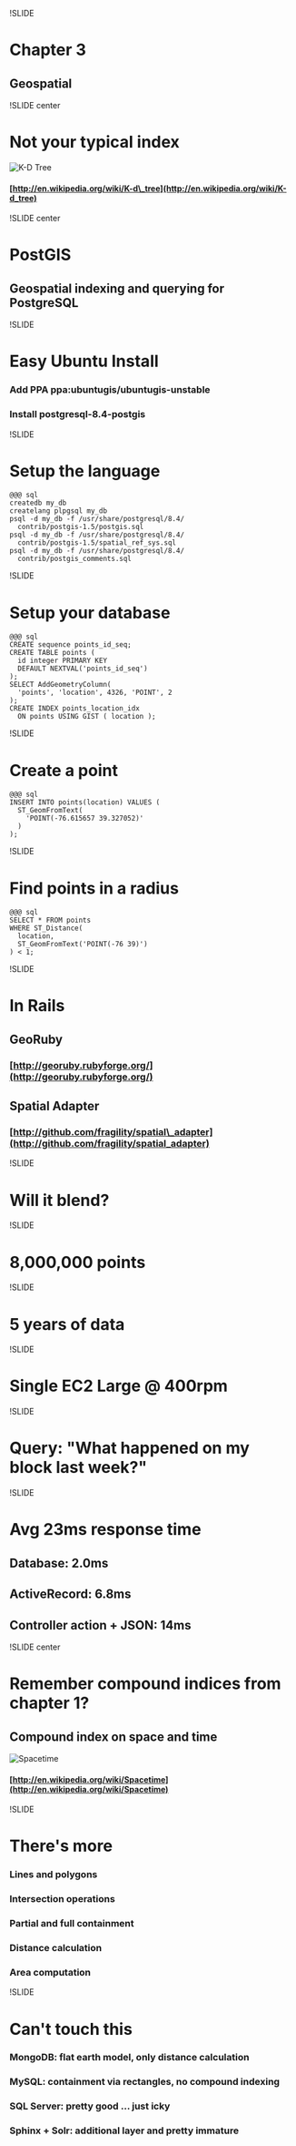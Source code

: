 !SLIDE
# Chapter 3
## Geospatial

!SLIDE center
# Not your typical index
![K-D Tree](kdtree.png)
#### [http://en.wikipedia.org/wiki/K-d\_tree](http://en.wikipedia.org/wiki/K-d_tree)

!SLIDE center
# PostGIS
## Geospatial indexing and querying for PostgreSQL

!SLIDE
# Easy Ubuntu Install
### Add PPA ppa:ubuntugis/ubuntugis-unstable
### Install postgresql-8.4-postgis

!SLIDE
# Setup the language
    @@@ sql
    createdb my_db
    createlang plpgsql my_db
    psql -d my_db -f /usr/share/postgresql/8.4/
      contrib/postgis-1.5/postgis.sql
    psql -d my_db -f /usr/share/postgresql/8.4/
      contrib/postgis-1.5/spatial_ref_sys.sql
    psql -d my_db -f /usr/share/postgresql/8.4/
      contrib/postgis_comments.sql

!SLIDE
# Setup your database
    @@@ sql
    CREATE sequence points_id_seq;
    CREATE TABLE points (
      id integer PRIMARY KEY
      DEFAULT NEXTVAL('points_id_seq')
    );
    SELECT AddGeometryColumn(
      'points', 'location', 4326, 'POINT', 2
    );
    CREATE INDEX points_location_idx 
      ON points USING GIST ( location );
 
!SLIDE
# Create a point
    @@@ sql
    INSERT INTO points(location) VALUES (
      ST_GeomFromText(
        'POINT(-76.615657 39.327052)'
      )
    );
 
!SLIDE
# Find points in a radius
    @@@ sql
    SELECT * FROM points
    WHERE ST_Distance(
      location,
      ST_GeomFromText('POINT(-76 39)')
    ) < 1;

!SLIDE
# In Rails
## GeoRuby
### [http://georuby.rubyforge.org/](http://georuby.rubyforge.org/)
## Spatial Adapter
### [http://github.com/fragility/spatial\_adapter](http://github.com/fragility/spatial_adapter)

!SLIDE
# Will it blend?

!SLIDE
# 8,000,000 points

!SLIDE
# 5 years of data

!SLIDE
# Single EC2 Large @ 400rpm

!SLIDE
# Query: "What happened on my block last week?"

!SLIDE
# Avg 23ms response time
## Database: 2.0ms
## ActiveRecord: 6.8ms
## Controller action + JSON: 14ms

!SLIDE center
# Remember compound indices from chapter 1?
## Compound index on space and time
![Spacetime](spacetime.png)
#### [http://en.wikipedia.org/wiki/Spacetime](http://en.wikipedia.org/wiki/Spacetime)

!SLIDE
# There's more
### Lines and polygons
### Intersection operations
### Partial and full containment
### Distance calculation
### Area computation

!SLIDE
# Can't touch this
### MongoDB: flat earth model, only distance calculation
### MySQL: containment via rectangles, no compound indexing
### SQL Server: pretty good ... just icky
### Sphinx + Solr: additional layer and pretty immature
